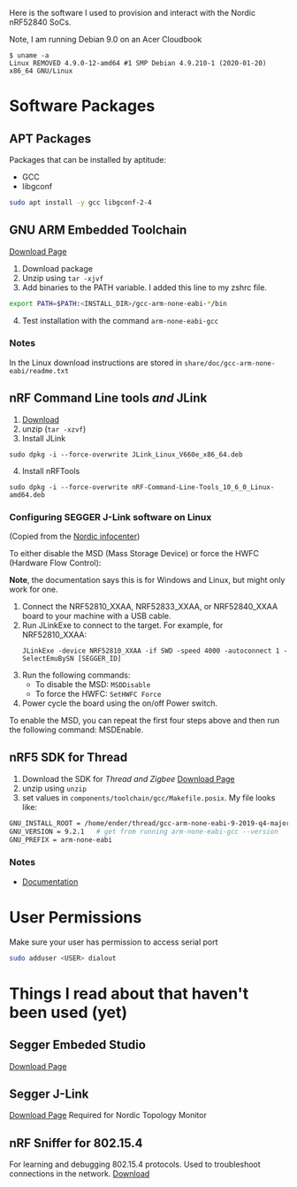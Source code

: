 Here is the software I used to provision and interact with the Nordic nRF52840 SoCs.

Note, I am running Debian 9.0 on an Acer Cloudbook
```
$ uname -a
Linux REMOVED 4.9.0-12-amd64 #1 SMP Debian 4.9.210-1 (2020-01-20) x86_64 GNU/Linux
```


# Software Packages

## APT Packages
Packages that can be installed by aptitude:
- GCC
- libgconf

```bash
sudo apt install -y gcc libgconf-2-4
```


## GNU ARM Embedded Toolchain
[Download Page](https://developer.arm.com/tools-and-software/open-source-software/developer-tools/gnu-toolchain/gnu-rm/downloads)
1. Download package
2. Unzip using `tar -xjvf`
3. Add binaries to the PATH variable. I added this line to my zshrc file.
  ```bash
  export PATH=$PATH:<INSTALL_DIR>/gcc-arm-none-eabi-*/bin
  ```
4. Test installation with the command `arm-none-eabi-gcc`

### Notes
In the Linux download instructions are stored in `share/doc/gcc-arm-none-eabi/readme.txt`


## nRF Command Line tools _and_ JLink
1. [Download](https://www.nordicsemi.com/Software-and-tools/Development-Tools/nRF-Command-Line-Tools/Download#infotabs)
2. unzip (`tar -xzvf`)
3. Install JLink
  ```
  sudo dpkg -i --force-overwrite JLink_Linux_V660e_x86_64.deb
  ```
4. Install nRFTools
  ```
  sudo dpkg -i --force-overwrite nRF-Command-Line-Tools_10_6_0_Linux-amd64.deb
  ```


### Configuring SEGGER J-Link software on Linux
(Copied from the [Nordic infocenter](https://infocenter.nordicsemi.com/topic/sdk_tz_v4.0.0/thread_zigbee__intro.html))

To either disable the MSD (Mass Storage Device) or force the HWFC (Hardware Flow Control):

**Note**, the documentation says this is for Windows and Linux, but might only work for one.

1. Connect the NRF52810_XXAA, NRF52833_XXAA, or NRF52840_XXAA board to your machine with a USB cable.
2. Run JLinkExe to connect to the target. For example, for NRF52810_XXAA:
    ```
    JLinkExe -device NRF52810_XXAA -if SWD -speed 4000 -autoconnect 1 -SelectEmuBySN [SEGGER_ID]
    ```
3. Run the following commands:
    - To disable the MSD:
    `MSDDisable`
    - To force the HWFC:
    `SetHWFC Force`
4. Power cycle the board using the on/off Power switch.

To enable the MSD, you can repeat the first four steps above and then run the following command: MSDEnable.


## nRF5 SDK for Thread
1. Download the SDK for *Thread and Zigbee* [Download Page](https://www.nordicsemi.com/Software-and-Tools/Software/nRF5-SDK-for-Thread-and-Zigbee/Download#infotabs)
2. unzip using `unzip`
3. set values in `components/toolchain/gcc/Makefile.posix`. My file looks like:
```bash
GNU_INSTALL_ROOT = /home/ender/thread/gcc-arm-none-eabi-9-2019-q4-major/bin/  # Where GNU ARM Embedded Toolchain was installed
GNU_VERSION = 9.2.1   # get from running arm-none-eabi-gcc --version
GNU_PREFIX = arm-none-eabi
```

### Notes
- [Documentation](https://infocenter.nordicsemi.com/topic/struct_sdk/struct/sdk_thread_zigbee_latest.html)


# User Permissions
Make sure your user has permission to access serial port
```bash
sudo adduser <USER> dialout
```


# Things I read about that haven't been used (yet)

## Segger Embeded Studio
[Download Page](https://www.segger.com/downloads/embedded-studio)


## Segger J-Link
[Download Page](https://www.segger.com/downloads/jlink)
Required for Nordic Topology Monitor



## nRF Sniffer for 802.15.4
For learning and debugging 802.15.4 protocols.
Used to troubleshoot connections in the network.
[Download]()
